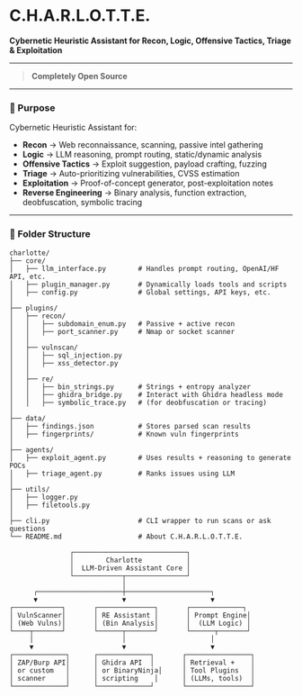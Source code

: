 # C.H.A.R.L.O.T.T.E.

**Cybernetic Heuristic Assistant for Recon, Logic, Offensive Tactics, Triage & Exploitation**

---

> **Completely Open Source**

---

### 🧠 Purpose

Cybernetic Heuristic Assistant for:

- **Recon** → Web reconnaissance, scanning, passive intel gathering  
- **Logic** → LLM reasoning, prompt routing, static/dynamic analysis  
- **Offensive Tactics** → Exploit suggestion, payload crafting, fuzzing  
- **Triage** → Auto-prioritizing vulnerabilities, CVSS estimation  
- **Exploitation** → Proof-of-concept generator, post-exploitation notes  
- **Reverse Engineering** → Binary analysis, function extraction, deobfuscation, symbolic tracing  

---

### 📁 Folder Structure

```plaintext
charlotte/
├── core/
│   ├── llm_interface.py        # Handles prompt routing, OpenAI/HF API, etc.
│   ├── plugin_manager.py       # Dynamically loads tools and scripts
│   ├── config.py               # Global settings, API keys, etc.
│
├── plugins/
│   ├── recon/
│   │   ├── subdomain_enum.py   # Passive + active recon
│   │   ├── port_scanner.py     # Nmap or socket scanner
│   │
│   ├── vulnscan/
│   │   ├── sql_injection.py
│   │   ├── xss_detector.py
│   │
│   ├── re/
│   │   ├── bin_strings.py      # Strings + entropy analyzer
│   │   ├── ghidra_bridge.py    # Interact with Ghidra headless mode
│   │   ├── symbolic_trace.py   # (for deobfuscation or tracing)
│
├── data/
│   ├── findings.json           # Stores parsed scan results
│   ├── fingerprints/           # Known vuln fingerprints
│
├── agents/
│   ├── exploit_agent.py        # Uses results + reasoning to generate POCs
│   ├── triage_agent.py         # Ranks issues using LLM
│
├── utils/
│   ├── logger.py
│   ├── filetools.py
│
├── cli.py                      # CLI wrapper to run scans or ask questions
└── README.md                   # About C.H.A.R.L.O.T.T.E.

               ┌────────────────────────────┐
               │        Charlotte           │
               │  LLM-Driven Assistant Core │
               └────────────┬───────────────┘
                            │
      ┌─────────────────────┼─────────────────────┐
      ▼                     ▼                     ▼
┌────────────┐       ┌──────────────┐       ┌─────────────┐
│ VulnScanner│       │ RE Assistant │       │ Prompt Engine│
│ (Web Vulns)│       │ (Bin Analysis│       │  (LLM Logic) │
└────┬───────┘       └──────┬───────┘       └──────┬───────┘
     │                      │                     │
     ▼                      ▼                     ▼
┌─────────────┐      ┌─────────────┐       ┌────────────────┐
│ ZAP/Burp API│      │ Ghidra API  │       │ Retrieval +    │
│ or custom   │      │ or BinaryNinja│     │ Tool Plugins   │
│ scanner     │      │ scripting    │      │ (LLMs, tools)  │
└─────────────┘      └─────────────┘       └────────────────┘
